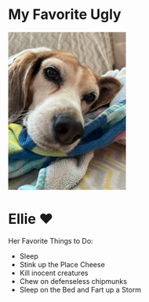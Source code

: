 <!DOCTYPE html>
<html>
<head>

  <h1>My Favorite Ugly</h1>

<link rel="stylesheet" href="https://cdnjs.cloudflare.com/ajax/libs/normalize/5.0.0/normalize.min.css" />

<link href="style.css" rel="stylesheet" type="text/css" />

</head>

<body>

<!-- WEB PAGE CONTENT HERE -->

<div class="pageContainer">
  <div class="imageContainer"> 
    <img src="images/Ellie sofa profile.jpg" alt="What Ellie would of looked like as a puppy." /> 
  </div>
  <div class="textContainer">
    <h1>Ellie ♥</h1>
    <p>Her Favorite Things to Do: </p>
    <ul>
      <li>Sleep</li>
      <li>Stink up the Place Cheese</li>
      <li>Kill inocent creatures</li>
      <li>Chew on defenseless chipmunks</li>
      <li>Sleep on the Bed and Fart up a Storm</li>  
    </ul>
  </div>
</div>

</body>
</html>
